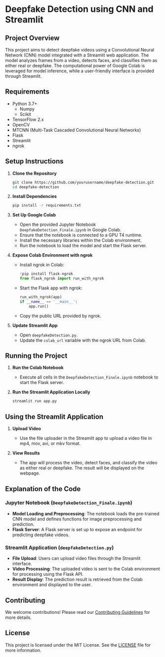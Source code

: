# Deepfake Detection using CNN and Streamlit

## Project Overview

This project aims to detect deepfake videos using a Convolutional Neural Network (CNN) model integrated with a Streamlit web application. The model analyzes frames from a video, detects faces, and classifies them as either real or deepfake. The computational power of Google Colab is leveraged for model inference, while a user-friendly interface is provided through Streamlit.

## Requirements

- Python 3.7+
    - Numpy 
    - Scikit
- TensorFlow 2.x
- OpenCV
- MTCNN (Multi-Task Cascaded Convolutional Neural Networks)
- Flask
- Streamlit
- ngrok

## Setup Instructions

1. **Clone the Repository**

    ```bash
    git clone https://github.com/yourusername/deepfake-detection.git
    cd deepfake-detection
    ```

2. **Install Dependencies**

    ```bash
    pip install -r requirements.txt
    ```

3. **Set Up Google Colab**

    - Open the provided Jupyter Notebook `DeepfakeDetection_Finale.ipynb` in Google Colab.
    - Ensure that the notebook is connected to a GPU T4 runtime.
    - Install the necessary libraries within the Colab environment.
    - Run the notebook to load the model and start the Flask server.

4. **Expose Colab Environment with ngrok**

    - Install ngrok in Colab:

        ```python
        !pip install flask-ngrok
        from flask_ngrok import run_with_ngrok
        ```

    - Start the Flask app with ngrok:

        ```python
        run_with_ngrok(app)
        if __name__ == '__main__':
            app.run()
        ```

    - Copy the public URL provided by ngrok.

5. **Update Streamlit App**

    - Open `deepfakeDetection.py`.
    - Update the `colab_url` variable with the ngrok URL from Colab.

## Running the Project

1. **Run the Colab Notebook**

    - Execute all cells in the `DeepfakeDetection_Finale.ipynb` notebook to start the Flask server.

2. **Run the Streamlit Application Locally**

    ```bash
    streamlit run app.py
    ```

## Using the Streamlit Application

1. **Upload Video**

    - Use the file uploader in the Streamlit app to upload a video file in mp4, mov, avi, or mkv format.

2. **View Results**

    - The app will process the video, detect faces, and classify the video as either real or deepfake. The result will be displayed on the webpage.

## Explanation of the Code

### Jupyter Notebook (`DeepfakeDetection_Finale.ipynb`)

- **Model Loading and Preprocessing**: The notebook loads the pre-trained CNN model and defines functions for image preprocessing and prediction.
- **Flask Server**: A Flask server is set up to expose an endpoint for predicting deepfake videos.

### Streamlit Application (`deepfakeDetection.py`)

- **File Upload**: Users can upload video files through the Streamlit interface.
- **Video Processing**: The uploaded video is sent to the Colab environment for processing using the Flask API.
- **Result Display**: The prediction result is retrieved from the Colab environment and displayed to the user.

## Contributing

We welcome contributions! Please read our [Contributing Guidelines](CONTRIBUTING.md) for more details.


## License

This project is licensed under the MIT License. See the [LICENSE](LICENSE) file for more information.

